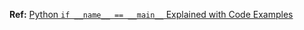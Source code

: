 **Ref:** [Python ```if __name__ == __main__``` Explained with Code Examples](https://www.freecodecamp.org/news/if-name-main-python-example/)
